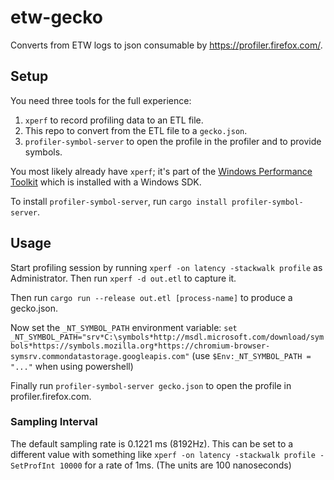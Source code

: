 # etw-gecko

Converts from ETW logs to json consumable by https://profiler.firefox.com/.

## Setup

You need three tools for the full experience:

 1. `xperf` to record profiling data to an ETL file.
 2. This repo to convert from the ETL file to a `gecko.json`.
 3. `profiler-symbol-server` to open the profile in the profiler and to provide symbols.

You most likely already have `xperf`; it's part of the [Windows Performance Toolkit](https://docs.microsoft.com/en-us/windows-hardware/test/wpt/) which is installed with a Windows SDK.

To install `profiler-symbol-server`, run `cargo install profiler-symbol-server`.

## Usage

Start profiling session by running `xperf -on latency -stackwalk profile` as Administrator. Then run `xperf -d out.etl` to capture it.

Then run `cargo run --release out.etl [process-name]` to produce a gecko.json.

Now set the `_NT_SYMBOL_PATH` environment variable: `set _NT_SYMBOL_PATH="srv*C:\symbols*http://msdl.microsoft.com/download/symbols*https://symbols.mozilla.org*https://chromium-browser-symsrv.commondatastorage.googleapis.com"`
(use `$Env:_NT_SYMBOL_PATH = "..."` when using powershell)

Finally run `profiler-symbol-server gecko.json` to open the profile in profiler.firefox.com.

### Sampling Interval

The default sampling rate is 0.1221 ms (8192Hz). This can be set to a different value
with something like `xperf -on latency -stackwalk profile -SetProfInt 10000` for a rate
of 1ms. (The units are 100 nanoseconds)
